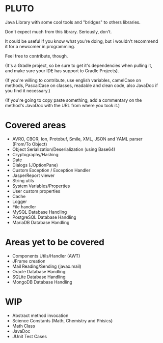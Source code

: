 # PLUTO
Java Library with some cool tools and "bridges" to others libraries.

Don't expect much from this library. Seriously, don't. 

It could be useful if you know what you're doing, but i wouldn't recommend it for a newcomer in programming.

Feel free to contribute, though.

(It's a Gradle project, so be sure to get it's dependencies when pulling it, and make sure your IDE has support to Gradle Projects).

(If you're willing to contribute, use english variables, camelCase on methods, PascalCase on classes, readable and clean code, also JavaDoc if you find it necessary.) 

(If you're going to copy paste something, add a commentary on the method's JavaDoc with the URL from where you took it.)

# Covered areas
* AVRO, CBOR, Ion, Protobuf, Smile, XML, JSON and YAML parser (From/To Object)
* Object Serialization/Deserialization (using Base64)
* Cryptography/Hashing
* Date
* Dialogs (JOptionPane)
* Custom Exception / Exception Handler
* JasperReport viewer
* String utils
* System Variables/Properties
* User custom properties
* Cache
* Logger
* File handler
* MySQL Database Handling
* PostgreSQL Database Handling
* MariaDB Database Handling

# Areas yet to be covered
* Components Utils/Handler (AWT)
* JFrame creation
* Mail Reading/Sending (javax.mail)
* Oracle Database Handling
* SQLite Database Handling
* MongoDB Database Handling

# WIP
* Abstract method invocation
* Science Constants (Math, Chemistry and Phisics)
* Math Class
* JavaDoc
* JUnit Test Cases


